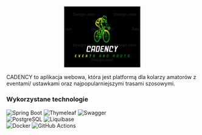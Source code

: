 <div style="text-align: center;">
<h5></h5>
  <img src="src/main/resources/static/images/logo_cadency.png">
</div>


CADENCY to aplikacja webowa, która jest platformą dla kolarzy amatorów z eventami/ ustawkami oraz najpopularniejszymi trasami szosowymi.

### Wykorzystane technologie

![Spring Boot](https://img.shields.io/badge/Spring%20Boot-6DB33F?logo=springboot&logoColor=white&style=flat)
![Thymeleaf](https://img.shields.io/badge/Thymeleaf-005F0F?logo=thymeleaf&logoColor=white&style=flat)
![Swagger](https://img.shields.io/badge/Swagger-85EA2D?logo=swagger&logoColor=black&style=flat)
<br>
![PostgreSQL](https://img.shields.io/badge/PostgreSQL-336791?logo=postgresql&logoColor=white&style=flat)
![Liquibase](https://img.shields.io/badge/Liquibase-2962FF?logo=liquibase&logoColor=white&style=flat)
<br>
![Docker](https://img.shields.io/badge/Docker-2496ED?logo=docker&logoColor=white&style=flat)
![GitHub Actions](https://img.shields.io/badge/GitHub%20Actions-2088FF?logo=githubactions&logoColor=white&style=flat)
<br>